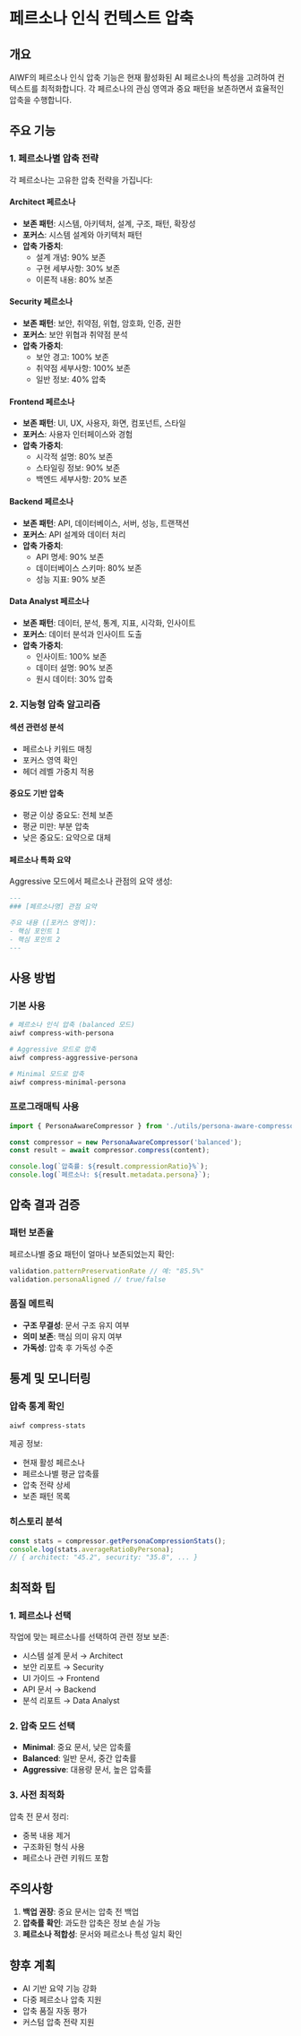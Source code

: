 # 페르소나 인식 컨텍스트 압축

## 개요

AIWF의 페르소나 인식 압축 기능은 현재 활성화된 AI 페르소나의 특성을 고려하여 컨텍스트를 최적화합니다. 각 페르소나의 관심 영역과 중요 패턴을 보존하면서 효율적인 압축을 수행합니다.

## 주요 기능

### 1. 페르소나별 압축 전략

각 페르소나는 고유한 압축 전략을 가집니다:

#### Architect 페르소나
- **보존 패턴**: 시스템, 아키텍처, 설계, 구조, 패턴, 확장성
- **포커스**: 시스템 설계와 아키텍처 패턴
- **압축 가중치**:
  - 설계 개념: 90% 보존
  - 구현 세부사항: 30% 보존
  - 이론적 내용: 80% 보존

#### Security 페르소나
- **보존 패턴**: 보안, 취약점, 위협, 암호화, 인증, 권한
- **포커스**: 보안 위협과 취약점 분석
- **압축 가중치**:
  - 보안 경고: 100% 보존
  - 취약점 세부사항: 100% 보존
  - 일반 정보: 40% 압축

#### Frontend 페르소나
- **보존 패턴**: UI, UX, 사용자, 화면, 컴포넌트, 스타일
- **포커스**: 사용자 인터페이스와 경험
- **압축 가중치**:
  - 시각적 설명: 80% 보존
  - 스타일링 정보: 90% 보존
  - 백엔드 세부사항: 20% 보존

#### Backend 페르소나
- **보존 패턴**: API, 데이터베이스, 서버, 성능, 트랜잭션
- **포커스**: API 설계와 데이터 처리
- **압축 가중치**:
  - API 명세: 90% 보존
  - 데이터베이스 스키마: 80% 보존
  - 성능 지표: 90% 보존

#### Data Analyst 페르소나
- **보존 패턴**: 데이터, 분석, 통계, 지표, 시각화, 인사이트
- **포커스**: 데이터 분석과 인사이트 도출
- **압축 가중치**:
  - 인사이트: 100% 보존
  - 데이터 설명: 90% 보존
  - 원시 데이터: 30% 압축

### 2. 지능형 압축 알고리즘

#### 섹션 관련성 분석
- 페르소나 키워드 매칭
- 포커스 영역 확인
- 헤더 레벨 가중치 적용

#### 중요도 기반 압축
- 평균 이상 중요도: 전체 보존
- 평균 미만: 부분 압축
- 낮은 중요도: 요약으로 대체

#### 페르소나 특화 요약
Aggressive 모드에서 페르소나 관점의 요약 생성:
```markdown
---
### [페르소나명] 관점 요약

주요 내용 ([포커스 영역]):
- 핵심 포인트 1
- 핵심 포인트 2
---
```

## 사용 방법

### 기본 사용
```bash
# 페르소나 인식 압축 (balanced 모드)
aiwf compress-with-persona

# Aggressive 모드로 압축
aiwf compress-aggressive-persona

# Minimal 모드로 압축
aiwf compress-minimal-persona
```

### 프로그래매틱 사용
```javascript
import { PersonaAwareCompressor } from './utils/persona-aware-compressor.js';

const compressor = new PersonaAwareCompressor('balanced');
const result = await compressor.compress(content);

console.log(`압축률: ${result.compressionRatio}%`);
console.log(`페르소나: ${result.metadata.persona}`);
```

## 압축 결과 검증

### 패턴 보존율
페르소나별 중요 패턴이 얼마나 보존되었는지 확인:
```javascript
validation.patternPreservationRate // 예: "85.5%"
validation.personaAligned // true/false
```

### 품질 메트릭
- **구조 무결성**: 문서 구조 유지 여부
- **의미 보존**: 핵심 의미 유지 여부
- **가독성**: 압축 후 가독성 수준

## 통계 및 모니터링

### 압축 통계 확인
```bash
aiwf compress-stats
```

제공 정보:
- 현재 활성 페르소나
- 페르소나별 평균 압축률
- 압축 전략 상세
- 보존 패턴 목록

### 히스토리 분석
```javascript
const stats = compressor.getPersonaCompressionStats();
console.log(stats.averageRatioByPersona);
// { architect: "45.2", security: "35.8", ... }
```

## 최적화 팁

### 1. 페르소나 선택
작업에 맞는 페르소나를 선택하여 관련 정보 보존:
- 시스템 설계 문서 → Architect
- 보안 리포트 → Security
- UI 가이드 → Frontend
- API 문서 → Backend
- 분석 리포트 → Data Analyst

### 2. 압축 모드 선택
- **Minimal**: 중요 문서, 낮은 압축률
- **Balanced**: 일반 문서, 중간 압축률
- **Aggressive**: 대용량 문서, 높은 압축률

### 3. 사전 최적화
압축 전 문서 정리:
- 중복 내용 제거
- 구조화된 형식 사용
- 페르소나 관련 키워드 포함

## 주의사항

1. **백업 권장**: 중요 문서는 압축 전 백업
2. **압축률 확인**: 과도한 압축은 정보 손실 가능
3. **페르소나 적합성**: 문서와 페르소나 특성 일치 확인

## 향후 계획

- AI 기반 요약 기능 강화
- 다중 페르소나 압축 지원
- 압축 품질 자동 평가
- 커스텀 압축 전략 지원